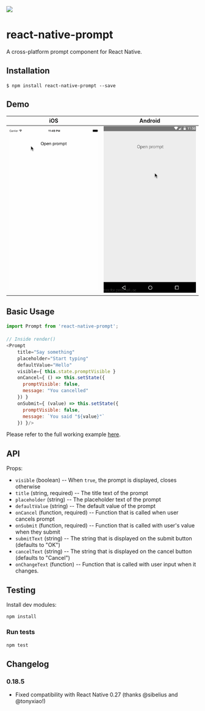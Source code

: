 [![](https://img.shields.io/npm/dm/react-native-prompt.svg?style=flat-square)](https://www.npmjs.com/package/react-native-prompt)

# react-native-prompt

A cross-platform prompt component for React Native.

## Installation

```
$ npm install react-native-prompt --save
```

## Demo

| iOS | Android |
| --- | ------- |
| ![](./demo.ios.gif) | ![](./demo.android.gif) |

## Basic Usage

```js
import Prompt from 'react-native-prompt';

// Inside render()
<Prompt
    title="Say something"
    placeholder="Start typing"
    defaultValue="Hello"
    visible={ this.state.promptVisible }
    onCancel={ () => this.setState({
      promptVisible: false,
      message: "You cancelled"
    }) }
    onSubmit={ (value) => this.setState({
      promptVisible: false,
      message: `You said "${value}"`
    }) }/>
```

Please refer to the full working example [here](./PromptExample/PromptExample.js).

## API

Props:

- `visible` (boolean) -- When `true`, the prompt is displayed, closes otherwise
- `title` (string, required) -- The title text of the prompt
- `placeholder` (string) -- The placeholder text of the prompt
- `defaultValue` (string) -- The default value of the prompt
- `onCancel` (function, required) -- Function that is called when user cancels prompt
- `onSubmit` (function, required) -- Function that is called with user's value when they submit
- `submitText` (string) -- The string that is displayed on the submit button (defaults to "OK")
- `cancelText` (string) -- The string that is displayed on the cancel button (defaults to "Cancel")
- `onChangeText` (function) -- Function that is called with user input when it changes.

## Testing

Install dev modules:

```
npm install
```

### Run tests

```
npm test
```

## Changelog

### 0.18.5 

- Fixed compatibility with React Native 0.27 (thanks @sibelius and @tonyxiao!)
